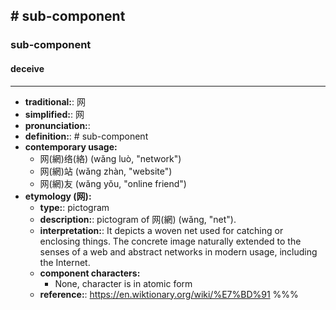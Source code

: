 ## # sub-component
### sub-component
#### deceive
---
- **traditional:**: 网
- **simplified:**: 网
- **pronunciation:**: 
- **definition:**: # sub-component
- **contemporary usage:**
  - 网(網)络(絡) (wǎng luò, "network")
  - 网(網)站 (wǎng zhàn, "website")
  - 网(網)友 (wǎng yǒu, "online friend")
- **etymology (网):**
  - **type:**: pictogram
  - **description:**: pictogram of 网(網) (wǎng, "net").
  - **interpretation:**: It depicts a woven net used for catching or enclosing things. The concrete image naturally extended to the senses of a web and abstract networks in modern usage, including the Internet.
  - **component characters:**
    - None, character is in atomic form
  - **reference:**: https://en.wiktionary.org/wiki/%E7%BD%91
%%%
